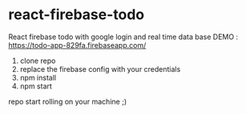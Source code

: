 # react-firebase-todo
React firebase todo with google login and real time data base
DEMO : https://todo-app-829fa.firebaseapp.com/


1) clone repo
2) replace the firebase config with your credentials
3) npm install
4) npm start

repo start rolling on your machine ;)
